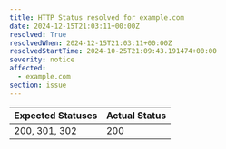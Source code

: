 ```yaml
---
title: HTTP Status resolved for example.com
date: 2024-12-15T21:03:11+00:00Z
resolved: True
resolvedWhen: 2024-12-15T21:03:11+00:00Z
resolvedStartTime: 2024-10-25T21:09:43.191474+00:00
severity: notice
affected:
  - example.com
section: issue
---
```


| Expected Statuses | Actual Status  |
|-------------------|----------------|
| 200, 301, 302 | 200 |
